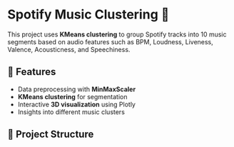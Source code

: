 # Spotify Music Clustering 🎵

This project uses **KMeans clustering** to group Spotify tracks into 10 music segments based on audio features such as BPM, Loudness, Liveness, Valence, Acousticness, and Speechiness.

## 🚀 Features
- Data preprocessing with **MinMaxScaler**
- **KMeans clustering** for segmentation
- Interactive **3D visualization** using Plotly
- Insights into different music clusters

## 📂 Project Structure
